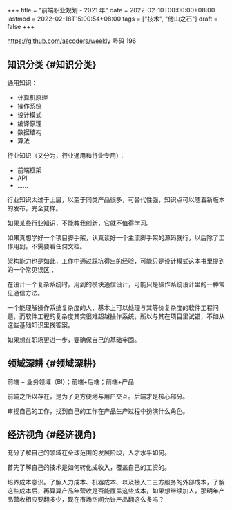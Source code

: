 +++
title = "前端职业规划 - 2021 年"
date = 2022-02-10T00:00:00+08:00
lastmod = 2022-02-18T15:00:54+08:00
tags = ["技术", "他山之石"]
draft = false
+++

<https://github.com/ascoders/weekly> 号码 196


## 知识分类 {#知识分类}

通用知识：

-   计算机原理
-   操作系统
-   设计模式
-   编译原理
-   数据结构
-   算法

行业知识（又分为，行业通用和行业专用）：

-   前端框架
-   API
-   ……

行业知识太过于上层，以至于同类产品很多，可替代性强，知识点可以随着新版本的发布，完全变样。

如果某些行业知识，不能教我创新，它就不值得学习。

如果真想学好一个项目脚手架，认真读好一个主流脚手架的源码就行，以后除了工作用到，不需要看任何文档。

架构能力也是如此，工作中通过踩坑得出的经验，可能只是设计模式这本书里提到的一个常见误区；

在设计一个复杂系统时，用到的模块通信设计，可能只是操作系统设计里的一种常见通信方法。

一个能理解操作系统复杂度的人，基本上可以处理与其等价复杂度的软件工程问题，而软件工程的复杂度其实很难超越操作系统，所以与其在项目里试错，不如从这些基础知识里找答案。

如果想在职场更进一步，要确保自己的基础牢固。


## 领域深耕 {#领域深耕}

前端 + 业务领域（BI）；前端+后端；前端+产品

前端之所以存在，是为了更方便地与用户交互。后端才是核心部分。

审视自己的工作，找到自己的工作在产品生产过程中扮演什么角色。


## 经济视角 {#经济视角}

充分了解自己的领域在全球范围的发展阶段，人才水平如何。

首先了解自己的技术是如何转化成收入，覆盖自己的工资的。

培养成本意识。了解人力成本、机器成本、以及接入二三方服务的外部成本，了解这些成本后，再算算产品年营收是否能覆盖这些成本，如果想继续加人，那明年产品营收相应要翻多少，现在市场空间允许产品翻这么多吗？